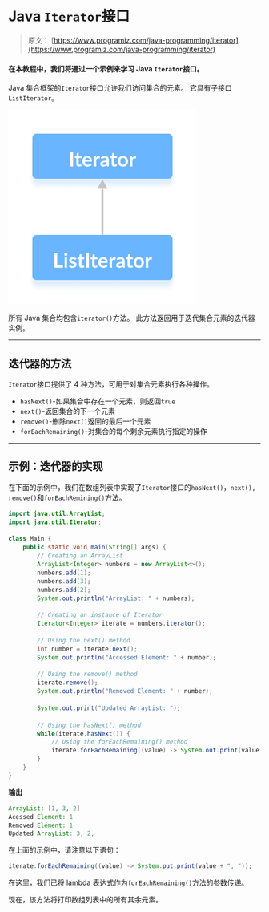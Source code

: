 # Java `Iterator`接口

> 原文： [https://www.programiz.com/java-programming/iterator](https://www.programiz.com/java-programming/iterator)

#### 在本教程中，我们将通过一个示例来学习 Java `Iterator`接口。

Java 集合框架的`Iterator`接口允许我们访问集合的元素。 它具有子接口`ListIterator`。

![The Listiterator interface extends the Java Iterator interface.](img/82ba01ec6aad31347af6aea50b3d77d3.png)

所有 Java 集合均包含`iterator()`方法。 此方法返回用于迭代集合元素的迭代器实例。

* * *

## 迭代器的方法

`Iterator`接口提供了 4 种方法，可用于对集合元素执行各种操作。

*   `hasNext()`-如果集合中存在一个元素，则返回`true`
*   `next()`-返回集合的下一个元素
*   `remove()`-删除`next()`返回的最后一个元素
*   `forEachRemaining()`-对集合的每个剩余元素执行指定的操作

* * *

## 示例：迭代器的实现

在下面的示例中，我们在数组列表中实现了`Iterator`接口的`hasNext()`，`next(), remove()`和`forEachRemining()`方法。

```java
import java.util.ArrayList;
import java.util.Iterator;

class Main {
    public static void main(String[] args) {
        // Creating an ArrayList
        ArrayList<Integer> numbers = new ArrayList<>();
        numbers.add(1);
        numbers.add(3);
        numbers.add(2);
        System.out.println("ArrayList: " + numbers);

        // Creating an instance of Iterator
        Iterator<Integer> iterate = numbers.iterator();

        // Using the next() method
        int number = iterate.next();
        System.out.println("Accessed Element: " + number);

        // Using the remove() method
        iterate.remove();
        System.out.println("Removed Element: " + number);

        System.out.print("Updated ArrayList: ");

        // Using the hasNext() method
        while(iterate.hasNext()) {
            // Using the forEachRemaining() method
            iterate.forEachRemaining((value) -> System.out.print(value + ", "));
        }
    }
} 
```

**输出**

```java
ArrayList: [1, 3, 2]
Acessed Element: 1
Removed Element: 1
Updated ArrayList: 3, 2, 
```

在上面的示例中，请注意以下语句：

```java
iterate.forEachRemaining((value) -> System.put.print(value + ", ")); 
```

在这里，我们已将 [lambda 表达式](https://www.programiz.com/java-programming/lambda-expression)作为`forEachRemaining()`方法的参数传递。

现在，该方法将打印数组列表中的所有其余元素。